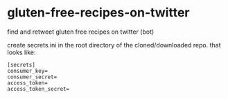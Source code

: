 # gluten-free-recipes-on-twitter
find and retweet gluten free recipes on twitter (bot)

create secrets.ini in the root directory of the cloned/downloaded repo. that looks like:
```
[secrets]
consumer_key=
consumer_secret=
access_token=
access_token_secret=
```


